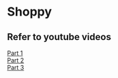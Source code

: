 # Shoppy

## Refer to youtube videos
[Part 1](https://youtu.be/2aML6wfUGGA)  
[Part 2](https://youtu.be/axneIh7KuRY)  
[Part 3](https://youtu.be/d3S1AvlxntE)
